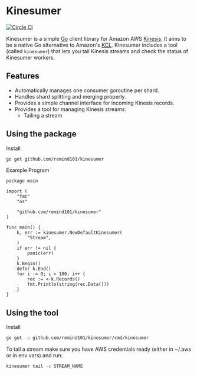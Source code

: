 Kinesumer
===
[![Circle CI](https://circleci.com/gh/remind101/kinesumer.svg?style=svg&circle-token=ab11c0337d5aa1aca644e0420b228e86eecdd862)](https://circleci.com/gh/remind101/kinesumer)

Kinesumer is a simple [Go](http://golang.org/) client library for Amazon AWS [Kinesis](http://aws.amazon.com/kinesis/). It aims to be a native Go alternative to Amazon's [KCL](https://github.com/awslabs/amazon-kinesis-client). Kinesumer includes a tool (called `kinesumer`) that lets you tail Kinesis streams and check the status of Kinesumer workers.

Features
---
* Automatically manages one consumer goroutine per shard.
* Handles shard splitting and merging properly.
* Provides a simple channel interface for incoming Kinesis records.
* Provides a tool for managing Kinesis streams:
	* Tailing a stream

Using the package
---
Install
```bash
go get github.com/remind101/kinesumer
```

Example Program
```golang
package main

import (
	"fmt"
	"os"

	"github.com/remind101/kinesumer"
)

func main() {
	k, err := kinesumer.NewDefaultKinesumer(
		"Stream",
	)
	if err != nil {
		panic(err)
	}
	k.Begin()
	defer k.End()
	for i := 0; i < 100; i++ {
		rec := <-k.Records()
		fmt.Println(string(rec.Data()))
	}
}
```

Using the tool
---
Install
```bash
go get -u github.com/remind101/kinesumer/cmd/kinesumer
```

To tail a stream make sure you have AWS credentials ready (either in ~/.aws or in env vars) and run:
```bash
kinesumer tail -s STREAM_NAME
```
